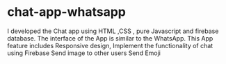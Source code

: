 # chat-app-whatsapp
I developed the Chat app using HTML ,CSS , pure Javascript and firebase database. The interface of the App is similar to the WhatsApp. This App feature includes
Responsive design,
Implement the functionality of chat using Firebase
Send image to other users
Send Emoji
